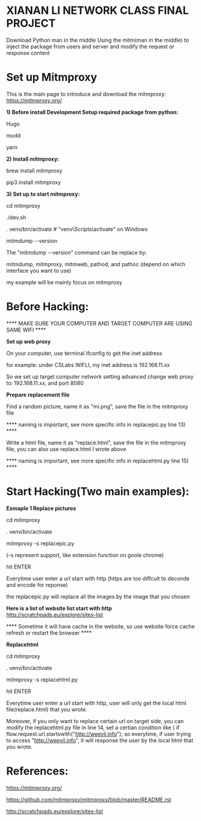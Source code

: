 # XIANAN LI NETWORK CLASS FINAL PROJECT
Download Python man in the middle
Using the mitm(man in the middle) to inject the package from users and server and modify the request or response content


# Set up Mitmproxy
This is the main page to introduce and download the mitmproxy: https://mitmproxy.org/

<b> 1) Before install Development Setup required package from python: </b>

Hugo

modd

yarn

<b> 2) Install mitmproxy:  </b>

brew install mitmproxy

pip3 install mitmproxy

<b> 3) Set up to start mitmproxy:  </b>

cd mitmproxy

./dev.sh 

. venv/bin/activate  # "venv\Scripts\activate" on Windows

mitmdump --version

The "mitmdump --version" command can be replace by:

mitmdump, mitmproxy, mitmweb, pathod, and pathoc (depend on which interface you want to use)

my example will be mainly focus on mitmproxy

# Before Hacking:


**** MAKE SURE YOUR COMPUTER AND TARGET COMPUTER ARE USING SAME WIFI ****


<b> Set up web proxy </b>
  
On your computer, use terminal ifconfig to get the inet address

for example: under CSLabs WIFLI, my inet address is 192.168.11.xx

So we set up target computer network setting advanced change web proxy to: 192.168.11.xx, and port 8080

<b> Prepare replacement file </b>

Find a random picture, name it as "mi.png", save the file in the mitmproxy file 

**** naming is important, see more specific info in replacepic.py line 13)  ****

Write a html file, name it as "replace.html", save the file in the mitmproxy file, you can also use replace.html I wrote above

**** naming is important, see more specific info in replacehtml.py line 15)  ****


# Start Hacking(Two main examples):

<b> Exmaple 1 Replace pictures </b>

cd mitmproxy

. venv/bin/activate

mitmproxy -s replacepic.py

(-s represent support, like extension function on goole chrome)

hit ENTER

Everytime user enter a url start with http (https are too diffcult to deconde and encode for reponse)

the replacepic.py will replace all the images by the image that you chosen


<b>Here is a list of website list start with http</b>
http://scratchpads.eu/explore/sites-list

**** Sometime it will have cache in the website, so use website force cache refresh or restart the browser ****



<b>Replacehtml</b>

cd mitmproxy

. venv/bin/activate

mitmproxy -s replacehtml.py

hit ENTER

Everytime user enter a url start with http, user will only get the local html file(replace.html) that you wrote.

Moreover, if you only want to replace certain url on target side, you can modify the replacehtml.py file in line 14, set a certian condition like ( if flow.request.url.startswith("http://weevil.info"); so everytime, if user trying to access "http://weevil.info", it will response the user by the local html that you wrote.














# References:
https://mitmproxy.org/

https://github.com/mitmproxy/mitmproxy/blob/master/README.rst

http://scratchpads.eu/explore/sites-list

